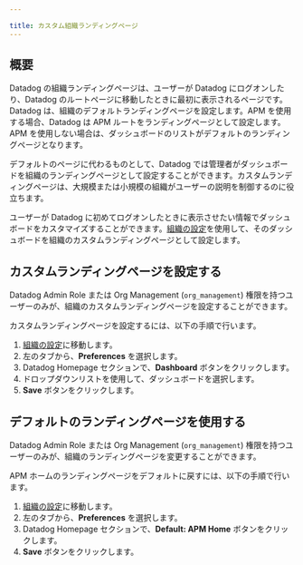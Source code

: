 ```yaml
---

title: カスタム組織ランディングページ
---
```


## 概要

Datadog の組織ランディングページは、ユーザーが Datadog にログオンしたり、Datadog のルートページに移動したときに最初に表示されるページです。Datadog は、組織のデフォルトランディングページを設定します。APM を使用する場合、Datadog は APM ルートをランディングページとして設定します。APM を使用しない場合は、ダッシュボードのリストがデフォルトのランディングページとなります。

デフォルトのページに代わるものとして、Datadog では管理者がダッシュボードを組織のランディングページとして設定することができます。カスタムランディングページは、大規模または小規模の組織がユーザーの説明を制御するのに役立ちます。

ユーザーが Datadog に初めてログオンしたときに表示させたい情報でダッシュボードをカスタマイズすることができます。[組織の設定][1]を使用して、そのダッシュボードを組織のカスタムランディングページとして設定します。

## カスタムランディングページを設定する

Datadog Admin Role または Org Management (`org_management`) 権限を持つユーザーのみが、組織のカスタムランディングページを設定することができます。

カスタムランディングページを設定するには、以下の手順で行います。

1. [組織の設定][1]に移動します。
2. 左のタブから、**Preferences** を選択します。
3. Datadog Homepage セクションで、**Dashboard** ボタンをクリックします。
4. ドロップダウンリストを使用して、ダッシュボードを選択します。
5. **Save** ボタンをクリックします。

## デフォルトのランディングページを使用する

Datadog Admin Role または Org Management (`org_management`) 権限を持つユーザーのみが、組織のランディングページを変更することができます。

APM ホームのランディングページをデフォルトに戻すには、以下の手順で行います。

1. [組織の設定][1]に移動します。
2. 左のタブから、**Preferences** を選択します。
3. Datadog Homepage セクションで、**Default: APM Home** ボタンをクリックします。
4. **Save** ボタンをクリックします。

[1]: https://app.datadoghq.com/organization-settings/
